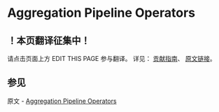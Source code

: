 # Aggregation Pipeline Operators

## ！本页翻译征集中！

请点击页面上方 EDIT THIS PAGE 参与翻译。
详见：
[贡献指南]( https://github.com/JinMuInfo/MongoDB-Manual-zh/blob/master/CONTRIBUTING.md )、
[原文链接](  https://docs.mongodb.com/manual/reference/operator/aggregation/  )。

## 参见

原文 - [Aggregation Pipeline Operators]( https://docs.mongodb.com/manual/reference/operator/aggregation/ )

